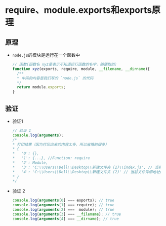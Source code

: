 # require、module.exports和exports原理

## 原理

*   `node.js`的模块是运行在一个函数中

    ```javascript
    // 函数(函数名 xyz是表示不知道运行函数的名字，随便取的)
    function xyz(exports, require, module, __filename, __dirname){
      /**
      * 中间的内容是我们写的 `node.js` 的代码
      */
      return module.exports;
    }
    ```

## 验证

*   验证1

    ```javascript
    // 验证 1
    console.log(arguments);
    /*
    * 打印结果（因为打印出来的内容太多，所以省略的很多）
    * {
    *   '0': {},
    *   '1': {...}, //Function: require
    *   '2': Module,
    *   '3': 'C:\\Users\\Dell\\Desktop\\新建文件夹 (2)\\index.js', // 当前文件详细地址 + 文件名 + 后缀
    *   '4': 'C:\\Users\\Dell\\Desktop\\新建文件夹 (2)' // 当前文件详细地址(文件夹)
    * }
    */
    ```

*   验证 2

    ```javascript
    console.log(arguments[0] === exports); // true
    console.log(arguments[1] === require); // true
    console.log(arguments[2] ===  module); // true
    console.log(arguments[3] === __filename); // true
    console.log(arguments[4] === __dirname); // true
    ```
